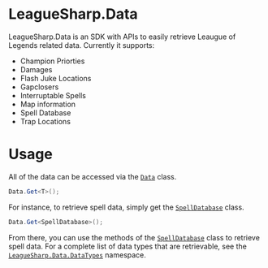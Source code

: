 # LeagueSharp.Data

LeagueSharp.Data is an SDK with APIs to easily retrieve Leaugue of Legends related data. Currently it supports:

* Champion Priorties
* Damages
* Flash Juke Locations
* Gapclosers
* Interruptable Spells
* Map information
* Spell Database
* Trap Locations

# Usage

All of the data can be accessed via the [`Data`](https://github.com/LeagueSharp/LeagueSharp.Data/blob/master/LeagueSharp.Data/Data.cs) class.

```csharp
Data.Get<T>();
```

For instance, to retrieve spell data, simply get the [`SpellDatabase`](https://github.com/LeagueSharp/LeagueSharp.Data/blob/master/LeagueSharp.Data/DataTypes/SpellDatabase.cs) class.

```csharp
Data.Get<SpellDatabase>();
```

From there, you can use the methods of the [`SpellDatabase`](https://github.com/LeagueSharp/LeagueSharp.Data/blob/master/LeagueSharp.Data/DataTypes/SpellDatabase.cs) class to retrieve spell data.
For a complete list of data types that are retrievable, see the [`LeagueSharp.Data.DataTypes`](https://github.com/LeagueSharp/LeagueSharp.Data/tree/master/LeagueSharp.Data/DataTypes) namespace.
